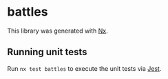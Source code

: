 # battles

This library was generated with [Nx](https://nx.dev).

## Running unit tests

Run `nx test battles` to execute the unit tests via [Jest](https://jestjs.io).
